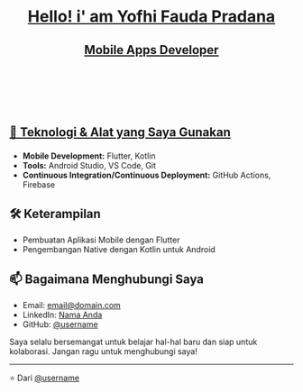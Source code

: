 <h1 align="center">
  <strong><a href="https://github.com/YofhiFauda">Hello! i' am Yofhi Fauda Pradana</a></strong>
</h1>

<h2 align="center">
    <a href="https://github.com/YofhiFauda">Mobile Apps Developer</a>
    <br>
  <br>
  <br>
  <br>
  <br>
    <p align="left"><a href="https://github.com/YofhiFauda">🔧 Teknologi & Alat yang Saya Gunakan</a></p>
</h2>

- **Mobile Development:** Flutter, Kotlin
- **Tools:** Android Studio, VS Code, Git
- **Continuous Integration/Continuous Deployment:** GitHub Actions, Firebase

## 🛠 Keterampilan

- Pembuatan Aplikasi Mobile dengan Flutter
- Pengembangan Native dengan Kotlin untuk Android

## 📫 Bagaimana Menghubungi Saya

- Email: [email@domain.com](mailto:email@domain.com)
- LinkedIn: [Nama Anda](https://linkedin.com/in/[username])
- GitHub: [@username](https://github.com/username)

Saya selalu bersemangat untuk belajar hal-hal baru dan siap untuk kolaborasi. Jangan ragu untuk menghubungi saya!

---

⭐️ Dari [@username](https://github.com/username)


